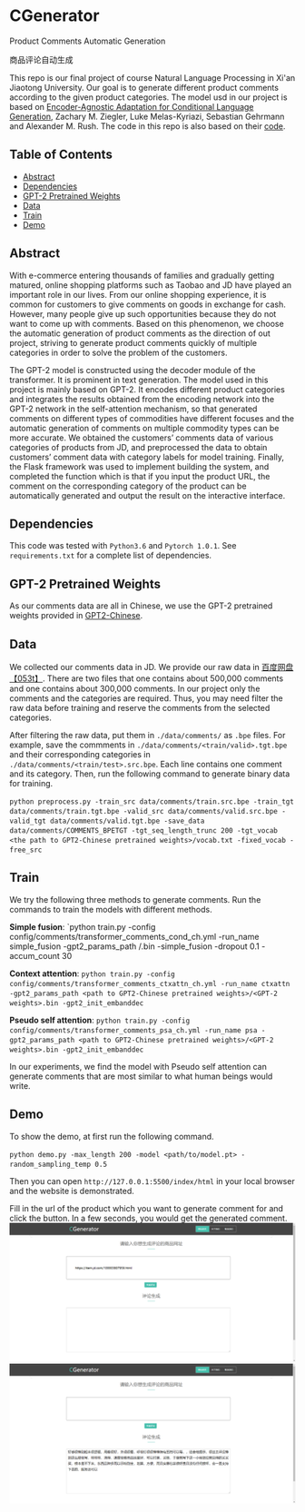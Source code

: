 # CGenerator
Product Comments Automatic Generation

商品评论自动生成

This repo is our final project of course Natural Language Processing in Xi'an Jiaotong University. Our goal is to generate different product comments according to the given product categories. The model usd in our project is based on [Encoder-Agnostic Adaptation for Conditional Language Generation](https://arxiv.org/abs/1908.06938), Zachary M. Ziegler, Luke Melas-Kyriazi, Sebastian Gehrmann and Alexander M. Rush. The code in this repo is also based on their [code](https://github.com/harvardnlp/encoder-agnostic-adaptation).

## Table of Contents

- [Abstract](#abstract)
- [Dependencies](#dependencies)
- [GPT-2 Pretrained Weights](#GPT-2-pretrained-weights)
- [Data](#data)
- [Train](#train)
- [Demo](#demo)

## Abstract

With e-commerce entering thousands of families and gradually getting matured, online shopping platforms such as Taobao and JD have played an important role in our lives. From our online shopping experience, it is common for customers to give comments on goods in exchange for cash. However, many people give up such opportunities because they do not want to come up with comments. Based on this phenomenon, we choose the automatic generation of product comments as the direction of out project, striving to generate product comments quickly of multiple categories in order to solve the problem of the customers. 

The GPT-2 model is constructed using the decoder module of the transformer. It is prominent in text generation. The model used in this project is mainly based on GPT-2. It encodes different product categories and integrates the results obtained from the encoding network into the GPT-2 network in the self-attention mechanism, so that generated comments on different types of commodities have different focuses and the automatic generation of comments on multiple commodity types can be more accurate. We obtained the customers’ comments data of various categories of products from JD, and preprocessed the data to obtain customers’ comment data with category labels for model training. Finally, the Flask framework was used to implement building the system, and completed the function which is that if you input the product URL, the comment on the corresponding category of the product can be automatically generated and output the result on the interactive interface.

## Dependencies

This code was tested with `Python3.6` and `Pytorch 1.0.1`. See `requirements.txt` for a complete list of dependencies.

## GPT-2 Pretrained Weights

As our comments data are all in Chinese, we use the GPT-2 pretrained weights provided in [GPT2-Chinese](https://github.com/Morizeyao/GPT2-Chinese). 

## Data

We collected our comments data in JD. We provide our raw data in [百度网盘【053t】](https://pan.baidu.com/s/1ty3TZOAZ-uAZJ4Z23Fj9lA). There are two files that one contains about 500,000 comments and one contains about 300,000 comments. In our project only the comments and the categories are required. Thus, you may need filter the raw data before training and reserve the comments from the selected categories.

After filtering the raw data, put them in `./data/comments/` as `.bpe` files. For example, save the commments in `./data/comments/<train/valid>.tgt.bpe` and their corresponding categories in `./data/comments/<train/test>.src.bpe`. Each line contains one comment and its category. Then, run the following command to generate binary data for training.

`python preprocess.py -train_src data/comments/train.src.bpe -train_tgt data/comments/train.tgt.bpe -valid_src data/comments/valid.src.bpe -valid_tgt data/comments/valid.tgt.bpe -save_data data/comments/COMMENTS_BPETGT -tgt_seq_length_trunc 200 -tgt_vocab <the path to GPT2-Chinese pretrained weights>/vocab.txt -fixed_vocab -free_src`

## Train

We try the following three methods to generate comments. Run the commands to train the models with different methods. 

**Simple fusion**: `python train.py -config config/comments/transformer_comments_cond_ch.yml -run_name simple_fusion -gpt2_params_path <path to GPT2-Chinese pretrained weights>/<GPT-2 weights>.bin -simple_fusion -dropout 0.1 -accum_count 30

**Context attention**: `python train.py -config config/comments/transformer_comments_ctxattn_ch.yml -run_name ctxattn -gpt2_params_path <path to GPT2-Chinese pretrained weights>/<GPT-2 weights>.bin -gpt2_init_embanddec`

**Pseudo self attention**: `python train.py -config config/comments/transformer_comments_psa_ch.yml -run_name psa -gpt2_params_path <path to GPT2-Chinese pretrained weights>/<GPT-2 weights>.bin -gpt2_init_embanddec`

In our experiments, we find the model with Pseudo self attention can generate comments that are most similar to what human beings would write. 

## Demo

To show the demo, at first run the following command.

`python demo.py -max_length 200 -model <path/to/model.pt> -random_sampling_temp 0.5`

Then you can open `http://127.0.0.1:5500/index/html` in your local browser and the website is demonstrated.

Fill in the url of the product which you want to generate comment for and click the button. In a few seconds, you would get the generated comment. 
![avatar](demo/before_generate.jpg)
![avatar](demo/generated.jpg)